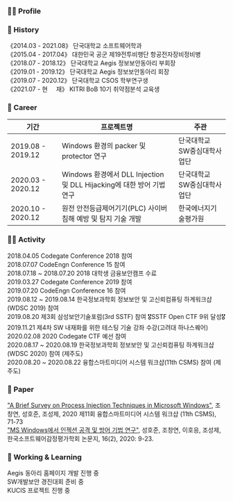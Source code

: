 ### 🙋‍♂️ Profile<br/>

### 📅 History<br/>
《2014.03 - 2021.08》 단국대학교 소프트웨어학과<br/>
《2015.04 - 2017.04》 대한민국 공군 제19전투비행단 항공전자장비정비병<br/>
《2018.07 - 2018.12》 단국대학교 Aegis 정보보안동아리 부회장<br/>
《2019.01 - 2019.12》 단국대학교 Aegis 정보보안동아리 회장<br/>
《2019.07 - 2020.12》 단국대학교 CSOS 학부연구생<br/>
《2021.07 - 현&nbsp;&nbsp;&nbsp;&nbsp;&nbsp;재》 KITRI BoB 10기 취약점분석 교육생

### 🌱 Career<br/>
|기간|프로젝트명|주관|
|------|---|---|
|2019.08 - 2019.12|Windows 환경의 packer 및 protector 연구|단국대학교 SW중심대학사업단|
|2020.03 - 2020.12|Windows 환경에서 DLL Injection 및 DLL Hijacking에 대한 방어 기법 연구|단국대학교 SW중심대학사업단|
|2020.10 - 2020.12|원전 안전등급제어기기(PLC) 사이버침해 예방 및 탐지 기술 개발|한국에너지기술평가원|

### 👨‍💻 Activity<br/>
2018.04.05 Codegate Conference 2018 참여<br/>
2018.07.07 CodeEngn Conference 15 참여<br/>
2018.07.18 ~ 2018.07.20 2018 대학생 금융보안캠프 수료<br/>
2019.03.27 Codegate Conference 2019 참여<br/>
2019.07.20 CodeEngn Conference 16 참여<br/>
2019.08.12 ~ 2019.08.14 한국정보과학회 정보보안 및 고신뢰컴퓨팅 하계워크샵(WDSC 2019) 참여<br/>
2019.08.20 제3회 삼성보안기술포럼(3rd SSTF) 참여 🎖SSTF Open CTF 9위 달성🎖<br/>
2019.11.21 제4차 SW 내재화를 위한 테스팅 기술 강좌 수강(고려대 하나스퀘어)<br/>
2020.02.08 2020 Codegate CTF 예선 참여<br/>
2020.08.17 ~ 2020.08.19 한국정보과학회 정보보안 및 고신뢰컴퓨팅 하계워크샵(WDSC 2020) 참여 (제주도)<br/>
2020.08.20 ~ 2020.08.22 융합스마트미디어 시스템 워크샵(11th CSMS) 참여 (제주도)<br/>

### 📑 Paper<br/>
["A Brief Survey on Process Injection Techniques in Microsoft Windows"](https://db69c54b-9b84-4d19-bcc3-1b44f4f5b0f9.filesusr.com/ugd/c29c53_b84b58163e66467bb71e37309d617288.pdf), 조창연, 성호준, 조성제, 2020 제11회 융합스마트미디어 시스템 워크샵 (11th CSMS), 71-73<br/>
["MS Windows에서 인젝션 공격 및 방어 기법 연구"](http://www.i3.or.kr/html/paper/2020-2/(2)2020-2.pdf), 성호준, 조창연, 이호응, 조성제, 한국소프트웨어감정평가학회 논문지, 16(2), 2020: 9-23.

### 🔭 Working & Learning<br/>
Aegis 동아리 홈페이지 개발 진행 중<br/>
SW개발보안 경진대회 준비 중<br/>
KUCIS 프로젝트 진행 중

<!--
**luckyboxx/luckyboxx** is a ✨ _special_ ✨ repository because its `README.md` (this file) appears on your GitHub profile.

Here are some ideas to get you started:

- 🔭 I’m currently working on ...
- 🌱 I’m currently learning ...
- 👯 I’m looking to collaborate on ...
- 🤔 I’m looking for help with ...
- 💬 Ask me about ...
- 📫 How to reach me: ...
- 😄 Pronouns: ...
- ⚡ Fun fact: ...
-->
